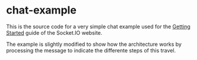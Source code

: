 # chat-example

This is the source code for a very simple chat example used for
the [Getting Started](http://socket.io/get-started/chat/) guide
of the Socket.IO website.

The example is slightly modified to show how the architecture works by processing the message to indicate the
differente steps of this travel.
